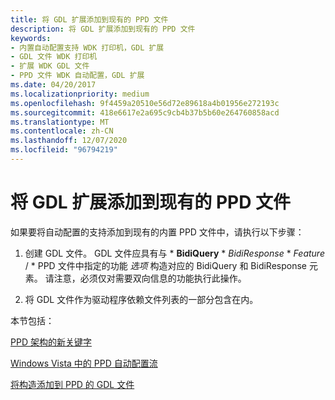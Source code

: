 ```yaml
---
title: 将 GDL 扩展添加到现有的 PPD 文件
description: 将 GDL 扩展添加到现有的 PPD 文件
keywords:
- 内置自动配置支持 WDK 打印机，GDL 扩展
- GDL 文件 WDK 打印机
- 扩展 WDK GDL 文件
- PPD 文件 WDK 自动配置，GDL 扩展
ms.date: 04/20/2017
ms.localizationpriority: medium
ms.openlocfilehash: 9f4459a20510e56d72e89618a4b01956e272193c
ms.sourcegitcommit: 418e6617e2a695c9cb4b37b5b60e264760858acd
ms.translationtype: MT
ms.contentlocale: zh-CN
ms.lasthandoff: 12/07/2020
ms.locfileid: "96794219"
---
```

# <a name="adding-gdl-extensions-to-an-existing-ppd-file"></a>将 GDL 扩展添加到现有的 PPD 文件


如果要将自动配置的支持添加到现有的内置 PPD 文件中，请执行以下步骤：

1.  创建 GDL 文件。 GDL 文件应具有与 \* **BidiQuery** \* *_BidiResponse_* \* *_Feature_* / \* PPD 文件中指定的功能 *_选项_* 构造对应的 BidiQuery 和 BidiResponse 元素。 请注意，必须仅对需要双向信息的功能执行此操作。

2.  将 GDL 文件作为驱动程序依赖文件列表的一部分包含在内。

本节包括：

[PPD 架构的新关键字](new-keyword-for-ppd-schema.md)

[Windows Vista 中的 PPD 自动配置流](autoconfig-flow-in-windows-vista-for-ppd.md)

[将构造添加到 PPD 的 GDL 文件](adding-constructs-to-your-gdl-file-for-ppd.md)

 

 





